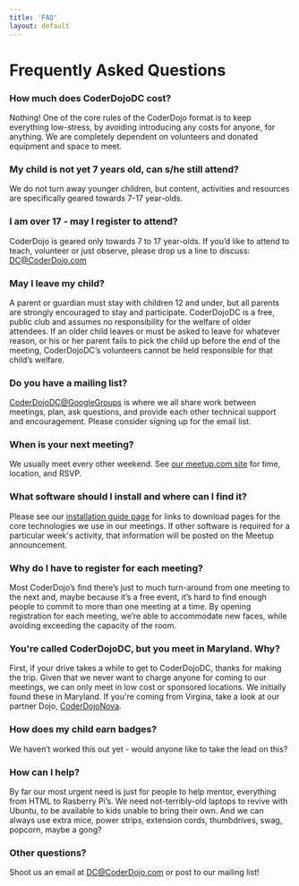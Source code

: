 ```yaml
---
title: 'FAQ'
layout: default
---
```

# Frequently Asked Questions

### How much does CoderDojoDC cost?

Nothing! One of the core rules of the CoderDojo format is to keep everything
low-stress, by avoiding introducing any costs for anyone, for anything.  We
are completely dependent on volunteers and donated equipment and space to meet.

### My child is not yet 7 years old, can s/he still attend?

We do not turn away younger children, but content, activities and resources are
specifically geared towards 7-17 year-olds.

### I am over 17 - may I register to attend?

CoderDojo is geared only towards 7 to 17 year-olds.  If you’d like to attend to
teach, volunteer or just observe, please drop us a line to discuss:
DC@CoderDojo.com

### May I leave my child?

A parent or guardian must stay with children 12 and under, but all parents
are strongly encouraged to stay and participate.  CoderDojoDC is a free,
public club and assumes no responsibility for the welfare of older attendees.
If an older child leaves or must be asked to leave for whatever reason, or
his or her parent fails to pick the child up before the end of the meeting,
CoderDojoDC’s volunteers cannot be held responsible for that child’s welfare.

### Do you have a mailing list?

[CoderDojoDC@GoogleGroups](https://groups.google.com/forum/#!forum/coderdojodc)
is where we all share work between meetings, plan, ask questions, and provide
each other technical support and encouragement. Please consider signing up for
the email list.

### When is your next meeting?

We usually meet every other weekend. See [our meetup.com
site](http://www.meetup.com/CoderDojoDC/) for time, location, and RSVP.

### What software should I install and where can I find it?

Please see our [installation guide page](http://coderdojodc.com/installation.html) for links to download pages for the core technologies we use in our meetings.  If other software is required for a particular week's activity, that information will be posted on the Meetup announcement.

### Why do I have to register for each meeting?

Most CoderDojo’s find there’s just to much turn-around from one meeting to the
next and, maybe because it’s a free event, it’s hard to find enough people to
commit to more than one meeting at a time.  By opening registration for each
meeting, we’re able to accommodate new faces, while avoiding exceeding the
capacity of the room.

### You're called CoderDojoDC, but you meet in Maryland. Why?

First, if your drive takes a while to get to CoderDojoDC, thanks for making the
trip. Given that we never want to charge anyone for coming to our meetings, we
can only meet in low cost or sponsored locations. We initially found these in
Maryland. If you're coming from Virgina,
take a look at our partner Dojo, [CoderDojoNova](http://www.coderdojonova.co/).

### How does my child earn badges?

We haven’t worked this out yet - would anyone like to take the lead on this?

### How can I help?

By far our most urgent need is just for people to help mentor, everything from
HTML to Rasberry Pi’s. We need not-terribly-old laptops to revive with Ubuntu,
to be available to kids unable to bring their own.  And we can always use extra
mice, power strips, extension cords, thumbdrives, swag, popcorn, maybe a gong?

### Other questions?

Shoot us an email at DC@CoderDojo.com or post to our mailing list!
